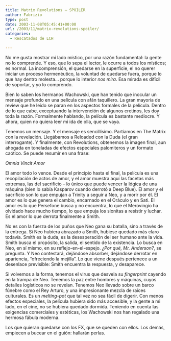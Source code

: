 ```yaml
---
title: Matrix Revolutions – SPOILER
author: Fabrizio
type: post
date: 2003-11-08T05:45:41+00:00
url: /2003/11/matrix-revolutions-spoiler/
categories:
  - Rescatados de LCH

---
```

No me gusta mostrar mi lado místico, por una razón fundamental: la gente no lo comprende. Y eso, que lo sepa el lector, le ocurre a todos los místicos; es normal. La incomprensión, el quedarse en la superficie, el no querer iniciar un proceso hermenéutico, la voluntad de quedarse fuera, porque lo que hay dentro molesta&#8230; porque lo interior _nos mira_. Esa mirada es difícil de soportar, y yo lo comprendo. 

Bien lo saben los hermanos Wachowski, que han tenido que inocular un mensaje profundo en una película con afán taquillero. La gran mayoría de review que he leído se paran en los aspectos formales de la película. Dentro de lo que cabe, exceptuando la intervención de algunos cretinos, les doy toda la razón. Formalmente hablando, la película es bastante mediocre. Y ahora, quien no quiera leer mi ida de olla, que se vaya.

Tenemos un mensaje. Y el mensaje es sencillísimo. Partíamos en The Matrix con la revelación. Llegábamos a Reloaded con la Duda (el gran interrogante). Y finalmente, con Revolutions, obtenemos la imagen final, aun ahogada en toneladas de efectos especiales palomiteros y un formato caótico. Se puede resumir en una frase:

_Omnia Vincit Amor_

El amor todo lo vence. Desde el principio hasta el final, la película es una recopilación de actos de amor, y el amor muestra aquí las facetas más extremas, las del sacrificio &#8211; lo único que puede vencer la lógica de una máquina (bien lo sabía Kasparov cuando derrotó a Deep Blue). El amor y el sacrificio son lo que empujan a Trinity a seguir a Neo, y a morir por él. El amor es lo que genera el cambio, encarnado en el Oráculo y en Sati. El amor es lo que Persefone busca y no encuentra, lo que el Merovingio ha olvidado hace mucho tiempo, lo que empuja los sionitas a resistir y luchar. Es el amor lo que derrota finalmente a Smith. 

No es con la fuerza de los puños que Neo gana su batalla, sino a través de la entrega. Si Neo hubiera abrazado a Smith, hubiese quedado más claro todavía. Smith es la duda, es la desesperación del ser humano ante la vida. Smith busca el propósito, la salida, el sentido de la existencia. Lo busca en Neo, en sí mismo, en su reflejo-en-el-espejo. _¿Por qué, Mr. Anderson?_, se pregunta. Y Neo contestará, dejándose absorber, dejándose derrotar en apariencia, &#8220;ofreciendo la mejilla&#8221;. Lo que viene después pertenece a un desenlace previsible: Smith encuentra la respuesta, y desaparece.

Si volvemos a la forma, tenemos el virus que desvela su _fingerprint_ cayendo en la trampa de Neo. Tenemos la paz entre hombres y máquinas, cuyos detalles logísticos no se revelan. Tenemos Neo llevado sobre un barco fúnebre como el Rey Arturo, y una impresionante mezcla de raíces culturales. Es un _melting-pot_ que tal vez no sea fácil de digerir. Con menos efectos especiales, la película hubiera sido más accesible, y la gente a mi lado, en el cine, no se hubiera quedado dormida. Teniendo en cuenta las exigencias comerciales y estéticas, los Wachowski nos han regalado una hermosa fábula moderna.

Los que quieran quedarse con los FX, que se queden con ellos. Los demás, empiecen a bucear en el guión: hallarán perlas.